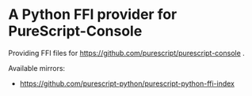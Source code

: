 # A Python FFI provider for PureScript-Console

Providing FFI files for https://github.com/purescript/purescript-console .

Available mirrors:
- https://github.com/purescript-python/purescript-python-ffi-index